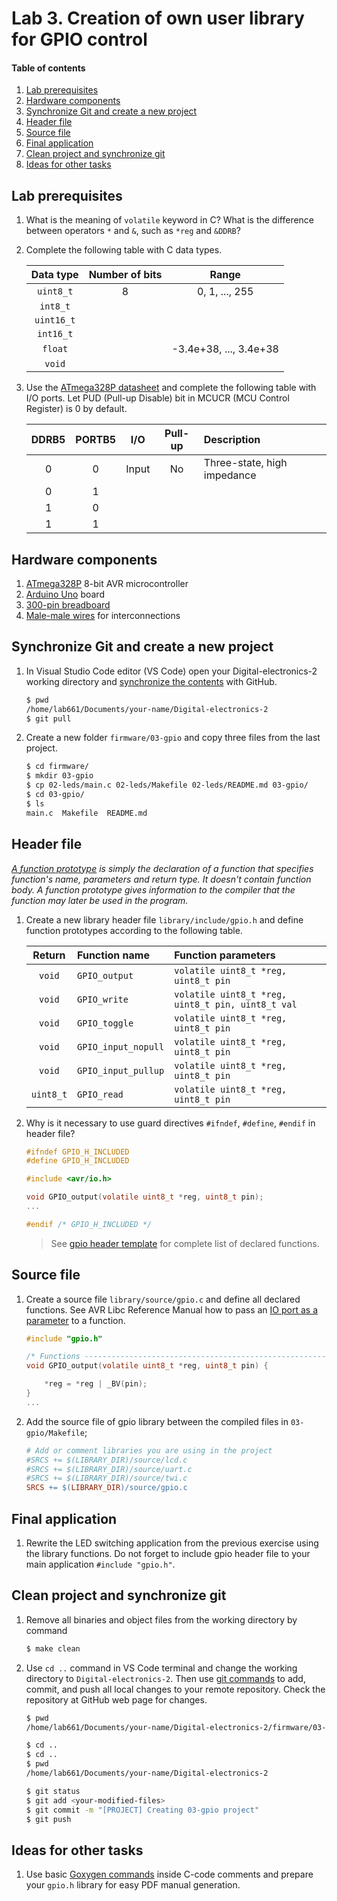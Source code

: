# Lab 3. Creation of own user library for GPIO control

#### Table of contents

1. [Lab prerequisites](#Lab-prerequisites)
2. [Hardware components](#Hardware-components)
3. [Synchronize Git and create a new project](#Synchronize-Git-and-create-a-new-project)
4. [Header file](#Header-file)
5. [Source file](#Source-file)
6. [Final application](#Final-application)
7. [Clean project and synchronize git](#Clean-project-and-synchronize-git)
8. [Ideas for other tasks](#Ideas-for-other-tasks)


## Lab prerequisites

1. What is the meaning of `volatile` keyword in C? What is the difference between operators `*` and `&`, such as `*reg` and `&DDRB`?

2. Complete the following table with C data types.

    | **Data type** | **Number of bits** | **Range** |
    | :-: | :-: | :-: |
    | `uint8_t` | 8 | 0, 1, ..., 255 |
    | `int8_t` |  |  |
    | `uint16_t` |  |  |
    | `int16_t` |  |  |
    | `float` |  | -3.4e+38, ..., 3.4e+38 |
    | `void` |  |  |

3. Use the [ATmega328P datasheet](https://www.microchip.com/wwwproducts/en/ATmega328p) and complete the following table with I/O ports. Let PUD (Pull-up Disable) bit in MCUCR (MCU Control Register) is 0 by default.

    | **DDRB5** | **PORTB5** | **I/O** | **Pull-up** | **Description** |
    | :-: | :-: | :-: | :-: | :-- |
    | 0 | 0 | Input | No | Three-state, high impedance |
    | 0 | 1 |  |  |  |
    | 1 | 0 |  |  |  |
    | 1 | 1 |  |  |  |


## Hardware components

1. [ATmega328P](https://www.microchip.com/wwwproducts/en/ATmega328P) 8-bit AVR microcontroller
2. [Arduino Uno](../../docs/arduino_shield.pdf) board
3. [300-pin breadboard](https://www.gme.cz/nepajive-kontaktni-pole-zy-60)
4. [Male-male wires](https://arduino-shop.cz/arduino/1063-arduino-vodice-samec-samec-40-kusu-1500635966.html) for interconnections


## Synchronize Git and create a new project

1. In Visual Studio Code editor (VS Code) open your Digital-electronics-2 working directory and [synchronize the contents](https://github.com/joshnh/Git-Commands) with GitHub.

    ```bash
    $ pwd
    /home/lab661/Documents/your-name/Digital-electronics-2
    $ git pull
    ```

2. Create a new folder `firmware/03-gpio` and copy three files from the last project.

    ```bash
    $ cd firmware/
    $ mkdir 03-gpio
    $ cp 02-leds/main.c 02-leds/Makefile 02-leds/README.md 03-gpio/
    $ cd 03-gpio/
    $ ls
    main.c  Makefile  README.md
    ```


## Header file

*[A function prototype](https://www.programiz.com/c-programming/c-user-defined-functions) is simply the declaration of a function that specifies function's name, parameters and return type. It doesn't contain function body. A function prototype gives information to the compiler that the function may later be used in the program.*

1. Create a new library header file `library/include/gpio.h` and define function prototypes according to the following table.

    | **Return** | **Function name** | **Function parameters** |
    | :-: | :-- | :-- |
    | `void` | `GPIO_output` | `volatile uint8_t *reg, uint8_t pin` |
    | `void` | `GPIO_write` | `volatile uint8_t *reg, uint8_t pin, uint8_t val` |
    | `void` | `GPIO_toggle` | `volatile uint8_t *reg, uint8_t pin` |
    | `void` | `GPIO_input_nopull` | `volatile uint8_t *reg, uint8_t pin` |
    | `void` | `GPIO_input_pullup` | `volatile uint8_t *reg, uint8_t pin` |
    | `uint8_t` | `GPIO_read` | `volatile uint8_t *reg, uint8_t pin` |

2. Why is it necessary to use guard directives `#ifndef`, `#define`, `#endif` in header file?

    ```C
    #ifndef GPIO_H_INCLUDED
    #define GPIO_H_INCLUDED

    #include <avr/io.h>

    void GPIO_output(volatile uint8_t *reg, uint8_t pin);
    ...
    
    #endif /* GPIO_H_INCLUDED */
    ```

    > See [gpio header template](../library/include/gpio.h) for complete list of declared functions.
    >


## Source file

1. Create a source file `library/source/gpio.c` and define all declared functions. See AVR Libc Reference Manual how to pass an [IO port as a parameter](https://www.microchip.com/webdoc/AVRLibcReferenceManual/FAQ_1faq_port_pass.html) to a function.

    ```C
    #include "gpio.h"

    /* Functions ---------------------------------------------------------*/
    void GPIO_output(volatile uint8_t *reg, uint8_t pin) {

        *reg = *reg | _BV(pin);
    }
    ...
    ```

2. Add the source file of gpio library between the compiled files in `03-gpio/Makefile`;

    ```Makefile
    # Add or comment libraries you are using in the project
    #SRCS += $(LIBRARY_DIR)/source/lcd.c
    #SRCS += $(LIBRARY_DIR)/source/uart.c
    #SRCS += $(LIBRARY_DIR)/source/twi.c
    SRCS += $(LIBRARY_DIR)/source/gpio.c
    ```


## Final application

1. Rewrite the LED switching application from the previous exercise using the library functions. Do not forget to include gpio header file to your main application `#include "gpio.h"`.


## Clean project and synchronize git

1. Remove all binaries and object files from the working directory by command

    ```bash
    $ make clean
    ```

2. Use `cd ..` command in VS Code terminal and change the working directory to `Digital-electronics-2`. Then use [git commands](https://github.com/joshnh/Git-Commands) to add, commit, and push all local changes to your remote repository. Check the repository at GitHub web page for changes.

    ```bash
    $ pwd
    /home/lab661/Documents/your-name/Digital-electronics-2/firmware/03-gpio

    $ cd ..
    $ cd ..
    $ pwd
    /home/lab661/Documents/your-name/Digital-electronics-2

    $ git status
    $ git add <your-modified-files>
    $ git commit -m "[PROJECT] Creating 03-gpio project"
    $ git push
    ```


## Ideas for other tasks

1. Use basic [Goxygen commands](http://www.doxygen.nl/manual/docblocks.html#specialblock) inside C-code comments and prepare your `gpio.h` library for easy PDF manual generation.

